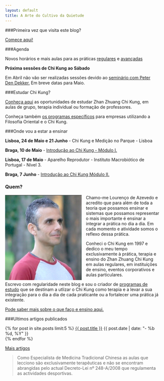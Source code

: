 ```yaml
---
layout: default 
title: A Arte do Cultivo da Quietude
---
```

###Primeira vez que visita este blog?

[Comece aqui!](/inicio.html)

###Agenda

Novos horários e mais aulas para as práticas [regulares](regulares.html)
e [avançadas](avancadas.html)

**Próxima sessões de Chi Kung ao Sábado**

Em Abril não vão ser realizadas sessões devido ao [seminário com Peter Den Dekker.](http://devagar.org/2014/03/13/workshop.html) Em breve datas para Maio.

###Estudar Chi Kung?

[Conheça aqui](estudar.html) as oportunidades de estudar Zhan Zhuang Chi Kung,
em aulas de grupo, terapia individual ou formação de professores.  

Conheça também [os programas específicos](estudar.html#empresas) para empresas
utilizando a Filosofia Oriental e o Chi Kung. 

###Onde vou a estar a ensinar

**Lisboa, 24 de Maio e 21 Junho** - Chi Kung e Medição no Parque - Lisboa 

**Braga, 10 de Maio** - [Introdução ao Chi Kung - Módulo I.](http://devagar.org/braga.html)

**Lisboa, 17 de Maio** - Aparelho Reprodutor - Instituto Macrobiótico de Portugal - Nível 3.

**Braga, 7 Junho** - [Introdução ao Chi Kung Módulo II.](http://devagar.org/braga.html)

### Quem?

<p><img src="/files/foto.jpg" class="profile" style="float: left; margin-right: 1em; width: 250px;"></p>

Chamo-me Lourenço de Azevedo e acredito que para além de toda a teoria que possamos ensinar e sistemas que possamos representar o mais importante é ensinar a integrar a prática no dia a dia. Em cada momento e atividade somos o reflexo dessa prática. 

Conheci o Chi Kung em 1997 e dedico o meu tempo exclusivamente à prática,
terapia e ensino do Zhan Zhuang Chi Kung em aulas regulares, em instituições de
ensino, eventos corporativos e aulas particulares. 

Escrevo com regularidade neste blog e sou o criador de [programas de
estudo](estudar.html) que se destinam a utlizar o Chi Kung como terapia
e a levar a sua integração para o dia a dia de cada praticante ou a fortalecer
uma prática já existente. 

[Pode saber mais sobre o que faço e ensino aqui.](sobremim.html) 

###Ultimos artigos publicados

<div class="hfeed">
	<article class="hentry entry">
	  	<p>{% for post in site.posts limit:5 %}
			<a href="{{ post.url }}">{{ post.title }}</a>
			<time datetime="{{ post.date | xmlschema }}">{{ post.date | date: "- %b %d, %Y" }}</time> 
		  <br>
		  {% endfor %}
		 </p>
	 </article>
 </div>

[Mais artigos](http://devagar.org/blog.html) 

>Como Especialista de Medicina Tradicional Chinesa as aulas que lecciono são exclusivamente terapêuticas e não se encontram abrangidas pelo actual Decreto-Lei nº 248-A/2008 que regulamenta as actividades desportivas.
